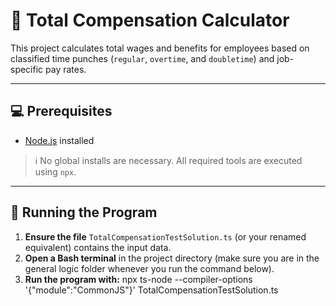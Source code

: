# 🧮 Total Compensation Calculator

This project calculates total wages and benefits for employees based on classified time punches (`regular`, `overtime`, and `doubletime`) and job-specific pay rates.

---

## 💻 Prerequisites

- [Node.js](https://nodejs.org/en) installed

> ℹ️ No global installs are necessary. All required tools are executed using `npx`.

---

## 🚀 Running the Program

1. **Ensure the file** `TotalCompensationTestSolution.ts` (or your renamed equivalent) contains the input data.
2. **Open a Bash terminal** in the project directory (make sure you are in the general logic folder whenever you run the command below).
3. **Run the program with:**
   npx ts-node --compiler-options '{"module":"CommonJS"}' TotalCompensationTestSolution.ts

